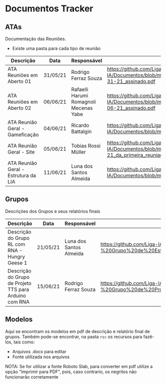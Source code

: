 # Documentos Tracker

## ATAs

Documentação das Reuniões.

- Existe uma pasta para cada tipo de reunião

| Descrição                            | Data     | Responsável                            | Arquivo                                                                                                                      |
| ------------------------------------ | -------- | -------------------------------------- | ---------------------------------------------------------------------------------------------------------------------------- |
| ATA Reuniões em Aberto 01            | 31/05/21 | Rodrigo Ferraz Souza                   | https://github.com/Liga-IA/Documentos/blob/main/ATAs/Reuniões%20Discussões%20em%20Aberto/ATA_05-31-21_assinado.pdf           |
| ATA Reuniões em Aberto 02            | 06/06/21 | Rafaelli Harumi Romagnoli Mecenas Yabe | https://github.com/Liga-IA/Documentos/blob/main/ATAs/Reuniões%20Discussões%20em%20Aberto/ATA_06-06-21_assinado.pdf           |
| ATA Reunião Geral - Gameficação      | 04/06/21 | Ricardo Battalgin                      | https://github.com/Liga-IA/Documentos/blob/main/ATAs/Reuniões%20Gerais/ATA_04-06-21_assinado.pdf                             |
| ATA Reunião Geral - Site             | 05/06/21 | Tobias Rossi Müller                    | https://github.com/Liga-IA/Documentos/blob/main/ATAs/Reuniões%20Gerais/ATA_06-05-21_da_primeira_reuniao_do_site_assinado.pdf |
| ATA Reunião Geral - Estrutura da LIA | 11/06/21 | Luna dos Santos Almeida                | https://github.com/Liga-IA/Documentos/blob/main/ATAs/Reuniões%20Gerais/ATA_06-11-21_assinado.pdf                             |

## Grupos

Descrições dos Grupos e seus relatórios finais

| Descrição                                              | Data     | Responsável             | Arquivo                                                                                                                                                       |
| ------------------------------------------------------ | -------- | ----------------------- | ------------------------------------------------------------------------------------------------------------------------------------------------------------- |
| Descrição do Grupo RL com RNA - Hungry Geese 1         | 21/05/21 | Luna dos Santos Almeida | https://github.com/Liga-IA/Documentos/blob/main/Grupos/Descrição%20-%20Grupo%20de%20Estudos%20RF%20com%20RNA.pdf                                              |
| Descrição do Grupo de Projeto TTS para Arduino com RNA | 15/06/21 | Rodrigo Ferraz Souza    | https://github.com/Liga-IA/Documentos/blob/main/Grupos/Descrição%20-%20Grupo%20de%20Projeto%20Sintese%20de%20Voz%20para%20Arduino%20com%20Redes%20Neurais.pdf |

## Modelos

Aqui se encontram os modelos em pdf de descrição e relatório final de grupos. Também pode-se encontrar, na pasta `rsc` os recursos para fazê-los, tais como:

- Arquivos .docx para editar
- Fonte utilizada nos arquivos

NOTA: Se for utilizar a fonte Roboto Slab, para converter em pdf utilize a opção "Imprimir para PDF", pois, caso contrario, os negritos não funcionarão corretamente

